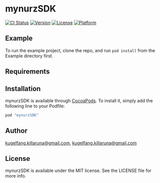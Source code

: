 # mynurzSDK

[![CI Status](http://img.shields.io/travis/kugelfang.killaruna@gmail.com/mynurzSDK.svg?style=flat)](https://travis-ci.org/kugelfang.killaruna@gmail.com/mynurzSDK)
[![Version](https://img.shields.io/cocoapods/v/mynurzSDK.svg?style=flat)](http://cocoapods.org/pods/mynurzSDK)
[![License](https://img.shields.io/cocoapods/l/mynurzSDK.svg?style=flat)](http://cocoapods.org/pods/mynurzSDK)
[![Platform](https://img.shields.io/cocoapods/p/mynurzSDK.svg?style=flat)](http://cocoapods.org/pods/mynurzSDK)

## Example

To run the example project, clone the repo, and run `pod install` from the Example directory first.

## Requirements

## Installation

mynurzSDK is available through [CocoaPods](http://cocoapods.org). To install
it, simply add the following line to your Podfile:

```ruby
pod "mynurzSDK"
```

## Author

kugelfang.killaruna@gmail.com, kugelfang.killaruna@gmail.com

## License

mynurzSDK is available under the MIT license. See the LICENSE file for more info.
